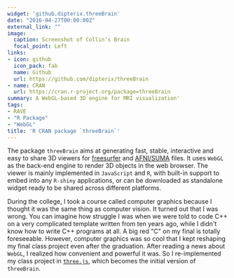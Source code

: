 ```yaml
---
widget: 'github.dipterix.threeBrain'
date: "2016-04-27T00:00:00Z"
external_link: ""
image:
  caption: Screenshot of Collin's Brain
  focal_point: Left
links:
- icon: github
  icon_pack: fab
  name: Github
  url: https://github.com/dipterix/threeBrain
- name: CRAN
  url: https://cran.r-project.org/package=threeBrain
summary: A WebGL-based 3D engine for MRI visualization'
tags:
- RAVE
- "R Package"
- "WebGL"
title: 'R CRAN package `threeBrain`'
---
```


The package `threeBrain` aims at generating fast, stable, interactive and easy to share 3D viewers for [freesurfer](https://surfer.nmr.mgh.harvard.edu/) and [AFNI/SUMA](https://afni.nimh.nih.gov/Suma) files. It uses `WebGL` as the back-end engine to render 3D objects in the web browser. The viewer is mainly implemented in `JavaScript` and `R`, with built-in support to embed into any `R-shiny` applications, or can be downloaded as standalone widget ready to be shared across different platforms.

During the college, I took a course called computer graphics because I thought it was the same thing as computer vision. It turned out that I was wrong. You can imagine how struggle I was when we were told to code C++ on a very complicated template written from ten years ago, while I didn't know how to write C++ programs at all. A big red "C" on my final is totally foreseeable. However, computer graphics was so cool that I kept reshaping my final class project even after the graduation. After reading a news about `WebGL`, I realized how convenient and powerful it was. So I re-implemented my class project in [`three.js`](https://threejs.org/), which becomes the initial version of `threeBrain`.

